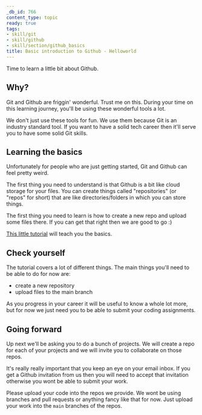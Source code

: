 ```yaml
---
_db_id: 766
content_type: topic
ready: true
tags:
- skill/git
- skill/github
- skill/section/github_basics
title: Basic introduction to Github - Helloworld
---
```


Time to learn a little bit about Github.

## Why?

Git and Github are friggin' wonderful. Trust me on this. During your time on this learning journey, you'll be using these wonderful tools a lot.

We don't just use these tools for fun. We use them because Git is an industry standard tool. If you want to have a solid tech career then it'll serve you to have some solid Git skills.

## Learning the basics

Unfortunately for people who are just getting started, Git and Github can feel pretty weird.

The first thing you need to understand is that Github is a bit like cloud storage for your files. You can create things called "repositories" (or "repos" for short) that are like directories/folders in which you can store things.

The first thing you need to learn is how to create a new repo and upload some files there. If you can get that right then we are good to go :)

[This little tutorial](https://docs.github.com/en/get-started/quickstart/hello-world) will teach you the basics.

## Check yourself

The tutorial covers a lot of different things. The main things you'll need to be able to do for now are:

- create a new repository
- upload files to the main branch

As you progress in your career it will be useful to know a whole lot more, but for now we just need you to be able to submit your coding assignments.

## Going forward

Up next we'll be asking you to do a bunch of projects. We will create a repo for each of your projects and we will invite you to collaborate on those repos.

It's really really important that you keep an eye on your email inbox. If you get a Github invitation from us then you will need to accept that invitation otherwise you wont be able to submit your work.

Please upload your code into the repos we provide. We wont be using branches and pull requests or anything fancy like that for now. Just upload your work into the `main` branches of the repos.